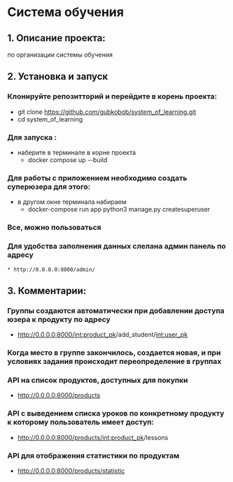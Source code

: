 # Система обучения

## 1. Описание проекта:
 по организации системы обучения

## 2. Установка и запуск

### Клонируйте репозитторий и перейдите в корень проекта:
- git clone https://github.com/gubkobob/system_of_learning.git
- cd system_of_learning
### Для запуска :
- наберите в терминале в корне проекта
   * docker compose up --build
### Для работы с приложением необходимо создать суперюзера для этого:
- в другом окне терминала набираем
    * docker-compose run app python3 manage.py createsuperuser
### Все, можно пользоваться 
### Для удобства заполнения данных слелана админ панель по адресу
    * http://0.0.0.0:8000/admin/
## 3. Комментарии:
### Группы создаются автоматически при добавлении доступа юзера к продукту по адресу
 * http://0.0.0.0:8000/<int:product_pk>/add_student/<int:user_pk>
###  Когда место в группе закончилось, создается новая, и при условиях задания происходит переопределение в группах

###  API на список продуктов, доступных для покупки
- http://0.0.0.0:8000/products
###  API с выведением списка уроков по конкретному продукту к которому пользователь имеет доступ:
- http://0.0.0.0:8000/products/<int:product_pk>/lessons
###  API для отображения статистики по продуктам
- http://0.0.0.0:8000/products/statistic


